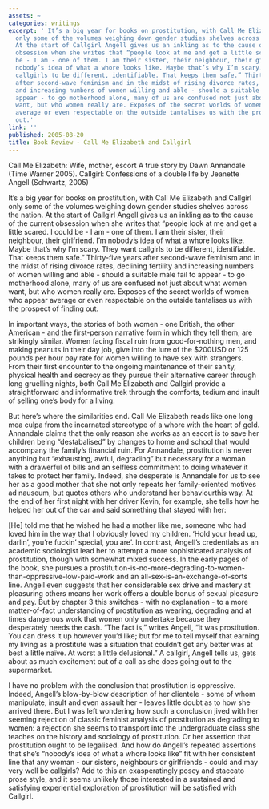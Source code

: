 ```yaml
---
assets: ~
categories: writings
excerpt: ' It’s a big year for books on prostitution, with Call Me Elizabeth and Callgirl
  only some of the volumes weighing down gender studies shelves across the nation.
  At the start of Callgirl Angell gives us an inkling as to the cause of the current
  obsession when she writes that “people look at me and get a little scared. I could
  be - I am - one of them. I am their sister, their neighbour, their girlfriend. I’m
  nobody’s idea of what a whore looks like. Maybe that’s why I’m scary. They want
  callgirls to be different, identifiable. That keeps them safe.” Thirty-five years
  after second-wave feminism and in the midst of rising divorce rates, declining fertility
  and increasing numbers of women willing and able - should a suitable male fail to
  appear - to go motherhood alone, many of us are confused not just about what women
  want, but who women really are. Exposes of the secret worlds of women who appear
  average or even respectable on the outside tantalises us with the prospect of finding
  out.'
link: ''
published: 2005-08-20
title: Book Review - Call Me Elizabeth and Callgirl
---
```

Call Me Elizabeth: Wife, mother, escort A true story by Dawn Annandale
(Time Warner 2005). Callgirl: Confessions of a double life by Jeanette
Angell (Schwartz, 2005)

It’s a big year for books on prostitution, with Call Me Elizabeth
and Callgirl only some of the volumes weighing down gender studies
shelves across the nation. At the start of Callgirl Angell gives us an
inkling as to the cause of the current obsession when she writes that
“people look at me and get a little scared. I could be - I am - one of
them. I am their sister, their neighbour, their girlfriend. I’m nobody’s
idea of what a whore looks like. Maybe that’s why I’m scary. They want
callgirls to be different, identifiable. That keeps them safe.”
Thirty-five years after second-wave feminism and in the midst of rising
divorce rates, declining fertility and increasing numbers of women
willing and able - should a suitable male fail to appear - to go
motherhood alone, many of us are confused not just about what women
want, but who women really are. Exposes of the secret worlds of women
who appear average or even respectable on the outside tantalises us with
the prospect of finding out.

In important ways, the stories of both women - one British, the other
American - and the first-person narrative form in which they tell them,
are strikingly similar. Women facing fiscal ruin from good-for-nothing
men, and making peanuts in their day job, give into the lure of the
$200USD or 125 pounds per hour pay rate for women willing to have sex
with strangers. From their first encounter to the ongoing maintenance of
their sanity, physical health and secrecy as they pursue their
alternative career through long gruelling nights, both Call Me Elizabeth
and Callgirl provide a straightforward and informative trek through the
comforts, tedium and insult of selling one’s body for a living.

But here’s where the similarities end. Call Me Elizabeth reads like one
long mea culpa from the incarnated stereotype of a whore with the heart
of gold. Annandale claims that the only reason she works as an escort is
to save her children being “destabalised” by changes to home and school
that would accompany the family’s financial ruin. For Annandale,
prostitution is never anything but “exhausting, awful, degrading” but
necessary for a woman with a drawerful of bills and an selfless
commitment to doing whatever it takes to protect her family. Indeed, she
desperate is Annandale for us to see her as a good mother that she not
only repeats her family-oriented motives ad nauseum, but quotes others
who understand her behaviourthis way. At the end of her first night with
her driver Kevin, for example, she tells how he helped her out of the
car and said something that stayed with her:

[He] told me that he wished he had a mother like me, someone who had
loved him in the way that I obviously loved my children. ‘Hold your head
up, darlin’, you’re fuckin’ special, you are’. In contrast, Angell’s
credentials as an academic sociologist lead her to attempt a more
sophisticated analysis of prostitution, though with somewhat mixed
success. In the early pages of the book, she pursues a
prostitution-is-no-more-degrading-to-women-than-oppressive-low-paid-work
and an all-sex-is-an-exchange-of-sorts line. Angell even suggests that
her considerable sex drive and mastery at pleasuring others means her
work offers a double bonus of sexual pleasure and pay. But by chapter 3
this switches - with no explanation - to a more matter-of-fact
understanding of prostitution as wearing, degrading and at times
dangerous work that women only undertake because they desperately needs
the cash. “The fact is,” writes Angell, “it was prostitution. You can
dress it up however you’d like; but for me to tell myself that earning
my living as a prostitute was a situation that couldn’t get any better
was at best a little naïve. At worst a little delusional.” A callgirl,
Angell tells us, gets about as much excitement out of a call as she does
going out to the supermarket.

I have no problem with the conclusion that prostitution is oppressive.
Indeed, Angell’s blow-by-blow description of her clientele - some of
whom manipulate, insult and even assault her - leaves little doubt as to
how she arrived there. But I was left wondering how such a conclusion
jived with her seeming rejection of classic feminist analysis of
prostitution as degrading to women: a rejection she seems to transport
into the undergraduate class she teaches on the history and sociology of
prostitution. Or her assertion that prostitution ought to be legalised.
And how do Angell’s repeated assertions that she’s “nobody’s idea of
what a whore looks like” fit with her consistent line that any woman -
our sisters, neighbours or girlfriends - could and may very well be
callgirls? Add to this an exasperatingly posey and staccato prose style,
and it seems unlikely those interested in a sustained and satisfying
experiential exploration of prostitution will be satisfied with
Callgirl.